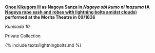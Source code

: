 **[Onoe Kikugoro III](/exhibition/group-16-part-1) as Nagoya Sanza in[
](lightningbolts.htm)_Nagoya obi kumo ni inazuma_ ([A Nagoya rope sash and robes with lightning bolts amidst clouds)](/exhibition/group-4) performed at the Morita Theatre in 09/1836**

_Kunisada 10_

Private Collection

{% include texts/lightningbolts.md %}
